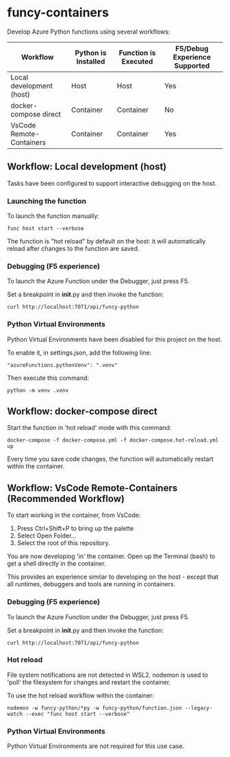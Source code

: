 # funcy-containers
Develop Azure Python functions using several workflows:

| Workflow | Python is Installed | Function is Executed | F5/Debug Experience Supported | 
| -------- | ------------------- | -------------------- | ----------------------- |
| Local development (host) | Host | Host | Yes |
| docker-compose direct | Container | Container | No |
| VsCode Remote-Containers | Container | Container | Yes |

## Workflow: Local development (host)
Tasks have been configured to support interactive debugging on the host. 

### Launching the function
To launch the function manually:

```
func host start --verbose
```

The function is "hot reload" by default on the host: it will automatically reload after changes to the function are saved. 

### Debugging (F5 experience)
To launch the Azure Function under the Debugger, just press F5. 

Set a breakpoint in __init__.py and then invoke the function:

```
curl http://localhost:7071/api/funcy-python
```

### Python Virtual Environments
Python Virtual Environments have been disabled for this project on the host. 

To enable it, in settings.json, add the following line:

```
"azureFunctions.pythonVenv": ".venv"
```

Then execute this command:

```
python -m venv .venv
```

## Workflow: docker-compose direct
Start the function in 'hot reload' mode with this command:

```
docker-compose -f docker-compose.yml -f docker-compose.hot-reload.yml up
```

Every time you save code changes, the function will automatically restart within the container. 

## Workflow: VsCode Remote-Containers (Recommended Workflow)
To start working in the container, from VsCode: 

1. Press Ctrl+Shift+P to bring up the palette
2. Select Open Folder...
3. Select the root of this repository.

You are now developing 'in' the container. Open up the Terminal (bash) to get a shell directly in the container. 

This provides an experience similar to developing on the host - except that all runtimes, debuggers and tools are running in containers. 

### Debugging (F5 experience)
To launch the Azure Function under the Debugger, just press F5. 

Set a breakpoint in __init__.py and then invoke the function:

```
curl http://localhost:7071/api/funcy-python
```

### Hot reload
File system notifications are not detected in WSL2. nodemon is used to 'poll' the filesystem for changes and restart the container. 

To use the hot reload workflow within the container:

```
nodemon -w funcy-python/*py -w funcy-python/function.json --legacy-watch --exec "func host start --verbose"
```

### Python Virtual Environments
Python Virtual Environments are not required for this use case. 

